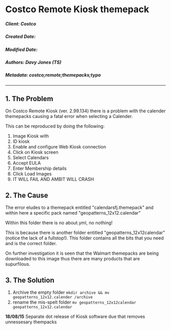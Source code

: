 # Costco Remote Kiosk themepack

##### Client: Costco
##### Created Date:
##### Modified Date:
##### Authors: Davy Jones (TS)
##### Metadata: costco;remote;themepacks;typo
--------

## 1. The Problem
On Costco Remote Kiosk (ver. 2.99.134) there is a problem with the calender themepacks causing a fatal error when selecting a Calender.

This can be reproduced by doing the following:

1. Image Kiosk with <need image name>
2. ID kiosk
3. Enable and configure Web Kiosk connection
4. Click on Kiosk screen
5. Select Calendars
6. Accept EULA
7. Enter Membership details
8. Click Load Images
9. IT WILL FAIL AND AMBIT WILL CRASH

## 2. The Cause
The error eludes to a themepack entitled "calendarsfj.themepack" and within here a specific pack named "geopatterns_12x12.calendar"

Within this folder there is no about.yml, no nothing!

This is because there is another folder entitled "geopatterns_12x12calendar" (notice the lack of a fullstop!). This folder contains all the bits that you need and is the correct folder.

On further investigation it is seen that the Walmart themepacks are being downloaded to this image thus there are many products that are supurfilous.


## 3. The Solution
1. Archive the empty folder `mkdir archive && mv geopatterns_12x12.calender /archive`
2. rename the mis-spelt folder `mv geopatterns_12x12calendar geopatterns_12x12.calendar`

**18/08/15** Separate dot release of Kiosk software due that removes unnessesary thempacks
